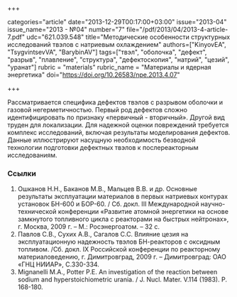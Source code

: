 +++

categories="article"
date="2013-12-29T00:17:00+03:00"
issue="2013-04"
issue_name="2013 - №04"
number="7"
file="/pdf/2013/04/2013-4-article-7.pdf"
udc="621.039.548"
title="Методические особенности структурных исследований твэлов с натриевым охлаждением"
authors=["KinyovEA", "TsygvintsevVA", "BarybinAV"]
tags=["твэл", "оболочка", "дефект", "разрыв", "плавление", "структура", "дефектоскопия", "натрий", "цезий", "уранат"]
rubric = "materials"
rubric_name = "Материалы и ядерная энергетика"
doi="https://doi.org/10.26583/npe.2013.4.07"

+++

Рассматривается специфика дефектов твэлов с разрывом оболочки и газовой негерметичностью. Первый род дефектов сложно идентифицировать по признаку «первичный - вторичный». Другой вид труден для локализации. Для надежной оценки повреждений требуется комплекс исследований, включая результаты моделирования дефектов. Данные иллюстрируют насущную необходимость безводной технологии подготовки дефектных твэлов к послереакторным исследованиям.

### Ссылки

1. Ошканов Н.Н., Баканов М.В., Мальцев В.В. и др. Основные результаты эксплуатации материалов в первых натриевых контурах установок БН-600 и БОР-60. / Сб. докл. III Международной научно-технической конференции «Развитие атомной энергетики на основе замкнутого топливного цикла с реакторами на быстрых нейтронах», г. Москва, 2009 г. – М.: Росэнергоатом. – 32 с.
2. Павлов С.В., Сухих А.В., Сагалов С.С. Влияние цезия на эксплуатационную надежность твэлов БН-реакторов с оксидным топливом. /Сб. докл. IX Российской конференции по реакторному материаловедению, г. Димитровград, 2009 г. – Димитровград: ОАО «ГНЦ НИИАР», С.330-334.
3. Mignanelli M.A., Potter P.E. An investigation of the reaction between sodium and hyperstoichiometric urania. / J. Nucl. Mater. V.114 (1983). P. 168-180.